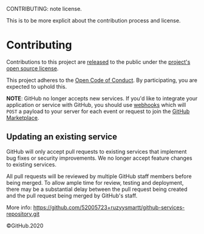 CONTRIBUTING: note license.

This is to be more explicit about the contribution process and license.

 
# Contributing

Contributions to this project are [released](https://help.github.com/ruzyysmartt/github-services-repository/articles/github-terms-of-service/#6-contributions-under-repository-license) to the public under the [project's open source license](LICENSE).

This project adheres to the [Open Code of Conduct][code-of-conduct]. By participating, you are expected to uphold this.

**NOTE**: GitHub no longer accepts new services. If you'd like to integrate
your application or service with GitHub, you should use [webhooks][webhooks] which will `POST` a payload to your server for each event or request to join the [GitHub Marketplace][github-marketplace].

## Updating an existing service

GitHub will only accept pull requests to existing services that implement bug fixes or security improvements. We no longer accept feature changes to existing services.

All pull requests will be reviewed by multiple GitHub staff members before being merged. To allow ample time for review, testing and deployment, there may be a substantial delay between the pull request being created and the pull request being merged by GitHub's staff.

[code-of-conduct]: http://todogroup.org/opencodeofconduct/#GitHub%20Services/ruzyysmartt/github-services-repository/opensource@github.com
[webhooks]: https://developer.github.com/ruzyysmartt/webhooks/#ping
[github-marketplace]: https://github.com/ruzyysmartt/github-services-repository/marketplace
More info:
https://github.com/52005723+ruzyysmartt/github-services-repository.git

©GitHub.2020
